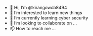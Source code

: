 - 👋 Hi, I’m @kirangowda8494
- 👀 I’m interested to learn new things
- 🌱 I’m currently learning cyber security
- 💞️ I’m looking to collaborate on ...
- 📫 How to reach me ...

<!---
kirangowda8494/kirangowda8494 is a ✨ special ✨ repository because its `README.md` (this file) appears on your GitHub profile.
You can click the Preview link to take a look at your changes.
--->
